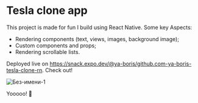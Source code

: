 # Tesla clone app

This project is made for fun I build using React Native. Some key Aspects:

- Rendering components (text, views, images, background image);
- Custom components and props;
- Rendering scrollable lists.

Deployed live on https://snack.expo.dev/@ya-boris/github.com-ya-boris-tesla-clone-rn. Check out!

![Без-имени-1](https://user-images.githubusercontent.com/68222437/127327282-5459429c-f797-4441-b267-b9873af45d2e.jpg)

Yooooo! 🚀 
